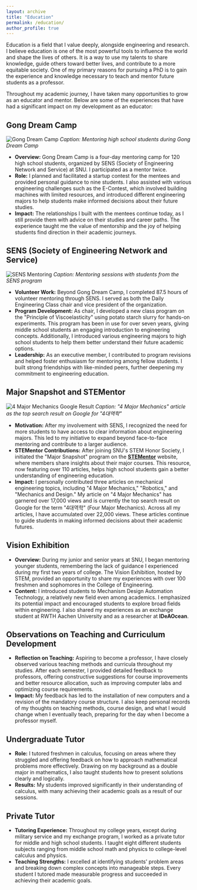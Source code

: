 ```yaml
---
layout: archive
title: "Education"
permalink: /education/
author_profile: true
---
```


Education is a field that I value deeply, alongside engineering and research. I believe education is one of the most powerful tools to influence the world and shape the lives of others. It is a way to use my talents to share knowledge, guide others toward better lives, and contribute to a more equitable society. One of my primary reasons for pursuing a PhD is to gain the experience and knowledge necessary to teach and mentor future students as a professor.

Throughout my academic journey, I have taken many opportunities to grow as an educator and mentor. Below are some of the experiences that have had a significant impact on my development as an educator:

## Gong Dream Camp

![Gong Dream Camp](url_to_image) 
*Caption: Mentoring high school students during Gong Dream Camp*

- **Overview:** Gong Dream Camp is a four-day mentoring camp for 120 high school students, organized by SENS (Society of Engineering Network and Service) at SNU. I participated as a mentor twice.
- **Role:** I planned and facilitated a startup contest for the mentees and provided personal guidance to nine students. I also assisted with various engineering challenges such as the E-Contest, which involved building machines with limited resources, and introduced different engineering majors to help students make informed decisions about their future studies.
- **Impact:** The relationships I built with the mentees continue today, as I still provide them with advice on their studies and career paths. The experience taught me the value of mentorship and the joy of helping students find direction in their academic journeys.

## SENS (Society of Engineering Network and Service)

![SENS Mentoring](url_to_image)
*Caption: Mentoring sessions with students from the SENS program*

- **Volunteer Work:** Beyond Gong Dream Camp, I completed 87.5 hours of volunteer mentoring through SENS. I served as both the Daily Engineering Class chair and vice president of the organization.
- **Program Development:** As chair, I developed a new class program on the "Principle of Viscoelasticity" using potato starch slurry for hands-on experiments. This program has been in use for over seven years, giving middle school students an engaging introduction to engineering concepts. Additionally, I introduced various engineering majors to high school students to help them better understand their future academic options.
- **Leadership:** As an executive member, I contributed to program revisions and helped foster enthusiasm for mentoring among fellow students. I built strong friendships with like-minded peers, further deepening my commitment to engineering education.

## Major Snapshot and STEMentor

![4 Major Mechanics Google Result](url_to_image)
*Caption: "4 Major Mechanics" article as the top search result on Google for "4대역학"*

- **Motivation:** After my involvement with SENS, I recognized the need for more students to have access to clear information about engineering majors. This led to my initiative to expand beyond face-to-face mentoring and contribute to a larger audience.
- **STEMentor Contributions:** After joining SNU's STEM Honor Society, I initiated the "Major Snapshot" program on the **[STEMentor](https://stementor.tistory.com/)** website, where members share insights about their major courses. This resource, now featuring over 110 articles, helps high school students gain a better understanding of engineering education.
- **Impact:** I personally contributed three articles on mechanical engineering topics, including "4 Major Mechanics," "Robotics," and "Mechanics and Design." My article on "4 Major Mechanics" has garnered over 17,000 views and is currently the top search result on Google for the term "4대역학" (Four Major Mechanics). Across all my articles, I have accumulated over 22,000 views. These articles continue to guide students in making informed decisions about their academic futures.

## Vision Exhibition

- **Overview:** During my junior and senior years at SNU, I began mentoring younger students, remembering the lack of guidance I experienced during my first two years of college. The Vision Exhibition, hosted by STEM, provided an opportunity to share my experiences with over 100 freshmen and sophomores in the College of Engineering.
- **Content:** I introduced students to Mechanism Design Automation Technology, a relatively new field even among academics. I emphasized its potential impact and encouraged students to explore broad fields within engineering. I also shared my experiences as an exchange student at RWTH Aachen University and as a researcher at **IDeAOcean**.

## Observations on Teaching and Curriculum Development

- **Reflection on Teaching:** Aspiring to become a professor, I have closely observed various teaching methods and curricula throughout my studies. After each semester, I provided detailed feedback to professors, offering constructive suggestions for course improvements and better resource allocation, such as improving computer labs and optimizing course requirements.
- **Impact:** My feedback has led to the installation of new computers and a revision of the mandatory course structure. I also keep personal records of my thoughts on teaching methods, course design, and what I would change when I eventually teach, preparing for the day when I become a professor myself.

## Undergraduate Tutor

- **Role:** I tutored freshmen in calculus, focusing on areas where they struggled and offering feedback on how to approach mathematical problems more effectively. Drawing on my background as a double major in mathematics, I also taught students how to present solutions clearly and logically.
- **Results:** My students improved significantly in their understanding of calculus, with many achieving their academic goals as a result of our sessions.

## Private Tutor

- **Tutoring Experience:** Throughout my college years, except during military service and my exchange program, I worked as a private tutor for middle and high school students. I taught eight different students subjects ranging from middle school math and physics to college-level calculus and physics.
- **Teaching Strengths:** I excelled at identifying students' problem areas and breaking down complex concepts into manageable steps. Every student I tutored made measurable progress and succeeded in achieving their academic goals.
